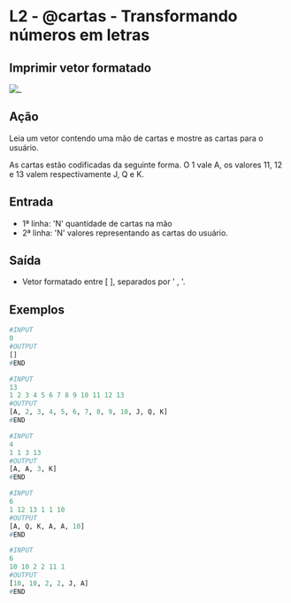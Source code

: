 # L2 - @cartas - Transformando números em letras

## Imprimir vetor formatado

![_](cover.jpg)

## Ação

Leia um vetor contendo uma mão de cartas e mostre as cartas para o usuário.

As cartas estão codificadas da seguinte forma. O 1 vale A, os valores 11, 12 e 13 valem respectivamente J, Q e K.

## Entrada

- 1ª linha: 'N' quantidade de cartas na mão
- 2ª linha: 'N' valores representando as cartas do usuário.

## Saída

- Vetor formatado entre [ ], separados por ' , '.

## Exemplos

``` py
#INPUT
0
#OUTPUT
[]
#END

#INPUT
13
1 2 3 4 5 6 7 8 9 10 11 12 13
#OUTPUT
[A, 2, 3, 4, 5, 6, 7, 8, 9, 10, J, Q, K]
#END

#INPUT
4
1 1 3 13
#OUTPUT
[A, A, 3, K]
#END

#INPUT
6
1 12 13 1 1 10
#OUTPUT
[A, Q, K, A, A, 10]
#END

#INPUT
6
10 10 2 2 11 1
#OUTPUT
[10, 10, 2, 2, J, A]
#END
```
